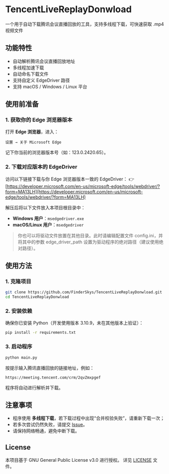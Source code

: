 # TencentLiveReplayDonwload

一个用于自动下载腾讯会议直播回放的工具，支持多线程下载，可快速获取 .mp4 视频文件

## 功能特性

- 自动解析腾讯会议直播回放地址
- 多线程加速下载
- 自动命名下载文件
- 支持自定义 EdgeDriver 路径
- 支持 macOS / Windows / Linux 平台

## 使用前准备

### 1. 获取你的 Edge 浏览器版本

打开 **Edge 浏览器**，进入：

```
设置 → 关于 Microsoft Edge
```

记下你当前的浏览器版本号（如：123.0.2420.65）。

### 2. 下载对应版本的 EdgeDriver

访问以下链接下载与你 Edge 浏览器版本一致的 EdgeDriver：
👉 [https://developer.microsoft.com/en-us/microsoft-edge/tools/webdriver/?form=MA13LH](https://developer.microsoft.com/en-us/microsoft-edge/tools/webdriver/?form=MA13LH)

解压后将以下文件放入本项目根目录中：

- **Windows 用户**：`msedgedriver.exe`
- **macOS/Linux 用户**：`msedgedriver`

> 你也可以将驱动文件放置在其他目录。此时请编辑配置文件 config.ini，并将其中的参数 edge_driver_path 设置为驱动程序的绝对路径（建议使用绝对路径）。

## 使用方法

### 1. 克隆项目

```bash
git clone https://github.com/FinderSkys/TencentLiveReplayDonwload.git
cd TencentLiveReplayDonwload
```

### 2. 安装依赖

确保你已安装 Python（开发使用版本 3.10.9，未在其他版本上验证）：

```bash
pip install -r requirements.txt
```

### 3. 启动程序

```bash
python main.py
```

按提示输入腾讯直播回放的链接地址，例如：

```
https://meeting.tencent.com/crm/2qvZmxpgef
```

程序将自动进行解析并下载。

## 注意事项

- 程序使用 **多线程下载**，若下载过程中出现“合并校验失败”，请重新下载一次；
- 若多次尝试仍然失败，请提交 [Issue](https://github.com/FinderSkys/TencentLiveReplayDonwload/issues)。
- 请保持网络畅通，避免中断下载。

## License

本项目基于 GNU General Public License v3.0 进行授权。
详见 [LICENSE](LICENSE) 文件。
